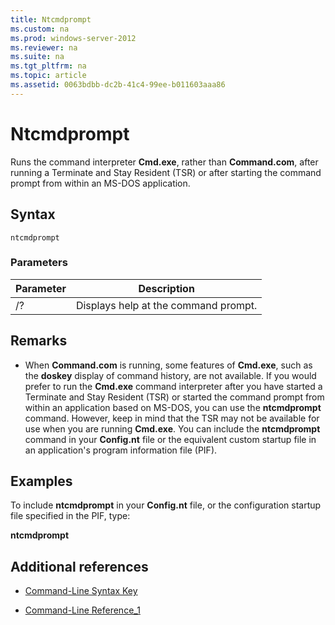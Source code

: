 ```yaml
---
title: Ntcmdprompt
ms.custom: na
ms.prod: windows-server-2012
ms.reviewer: na
ms.suite: na
ms.tgt_pltfrm: na
ms.topic: article
ms.assetid: 0063bdbb-dc2b-41c4-99ee-b011603aaa86
---
```

# Ntcmdprompt
Runs the command interpreter **Cmd.exe**, rather than **Command.com**, after running a Terminate and Stay Resident \(TSR\) or after starting the command prompt from within an MS\-DOS application.

## Syntax

```
ntcmdprompt
```

### Parameters

|Parameter|Description|
|-------------|---------------|
|\/?|Displays help at the command prompt.|

## Remarks

-   When **Command.com** is running, some features of **Cmd.exe**, such as the **doskey** display of command history, are not available. If you would prefer to run the **Cmd.exe** command interpreter after you have started a Terminate and Stay Resident \(TSR\) or started the command prompt from within an application based on MS\-DOS, you can use the **ntcmdprompt** command. However, keep in mind that the TSR may not be available for use when you are running **Cmd.exe**. You can include the **ntcmdprompt** command in your **Config.nt** file or the equivalent custom startup file in an application's program information file \(PIF\).

## Examples
To include **ntcmdprompt** in your **Config.nt** file, or the configuration startup file specified in the PIF, type:

**ntcmdprompt**

## Additional references

-   [Command-Line Syntax Key](Command-Line-Syntax-Key.md)

-   [Command-Line Reference_1](Command-Line-Reference_1.md)


